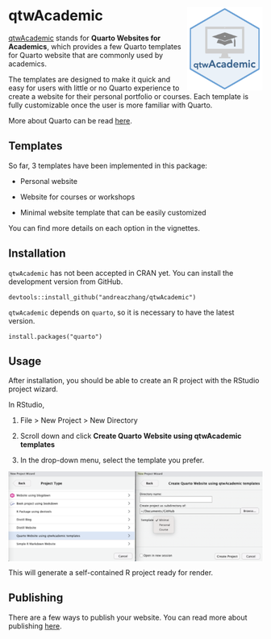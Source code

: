 # qtwAcademic <a href="https://andreaczhang.github.io/qtwAcademic/"><img src="man/figures/logo_qtwAcademic.png" align="right" width="150" /></a>


[qtwAcademic](https://andreaczhang.github.io/qtwAcademic/) stands for **Quarto Websites for Academics**, which
provides a few Quarto templates for Quarto website that are commonly used by academics. 

The templates are designed to make it quick and easy for users with little or no Quarto experience to create a website for their personal portfolio or courses. Each template is fully customizable once the user is more familiar with Quarto. 

More about Quarto can be read [here](https://quarto.org).

## Templates

So far, 3 templates have been implemented in this package:

- Personal website 

- Website for courses or workshops

- Minimal website template that can be easily customized

You can find more details on each option in the vignettes.



## Installation

`qtwAcademic` has not been accepted in CRAN yet. You can install the development version from GitHub. 

```
devtools::install_github("andreaczhang/qtwAcademic")
```

`qtwAcademic` depends on `quarto`, so it is necessary to have the latest version.

```
install.packages("quarto")
```

## Usage 

After installation, you should be able to create an R project with the RStudio project wizard.

In RStudio,

1. File > New Project > New Directory

2. Scroll down and click **Create Quarto Website using qtwAcademic templates**

3. In the drop-down menu, select the template you prefer. 

<img src="man/figures/proj_wizard.png" align="center" width="800" /></a>

This will generate a self-contained R project ready for render.


## Publishing

There are a few ways to publish your website. You can read more about publishing [here](https://quarto.org/docs/publishing/). 


